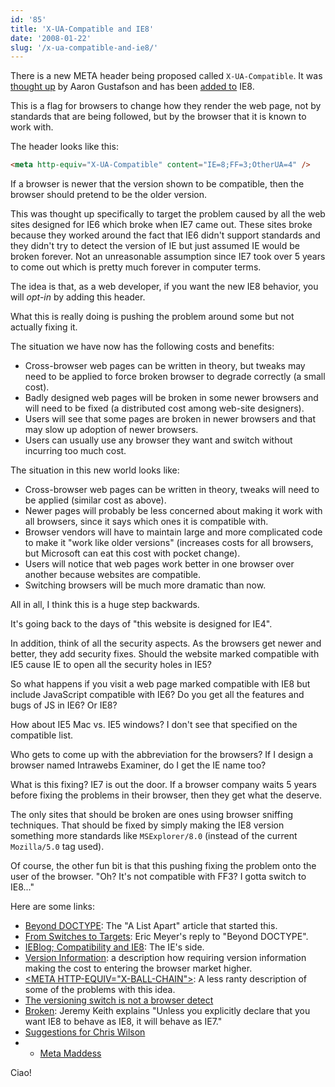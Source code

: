 ```yaml
---
id: '85'
title: 'X-UA-Compatible and IE8'
date: '2008-01-22'
slug: '/x-ua-compatible-and-ie8/'
---
```


There is a new META header being proposed called `X-UA-Compatible`. It was
[thought up](http://www.alistapart.com/articles/beyonddoctype) by Aaron
Gustafson and has been
[added to](http://blogs.msdn.com/ie/archive/2008/01/21/compatibility-and-ie8.aspx)
IE8.

This is a flag for browsers to change how they render the web page, not by
standards that are being followed, but by the browser that it is known to work
with.

<!-- more -->

The header looks like this:

```html
<meta http-equiv="X-UA-Compatible" content="IE=8;FF=3;OtherUA=4" />
```

If a browser is newer that the version shown to be compatible, then the
browser should pretend to be the older version.

This was thought up specifically to target the problem caused by all the web
sites designed for IE6 which broke when IE7 came out. These sites broke
because they worked around the fact that IE6 didn't support standards and they
didn't try to detect the version of IE but just assumed IE would be broken
forever. Not an unreasonable assumption since IE7 took over 5 years to come
out which is pretty much forever in computer terms.

The idea is that, as a web developer, if you want the new IE8 behavior, you
will _opt-in_ by adding this header.

What this is really doing is pushing the problem around some but not actually
fixing it.

The situation we have now has the following costs and benefits:

-   Cross-browser web pages can be written in theory, but tweaks may need to
    be applied to force broken browser to degrade correctly (a small cost).
-   Badly designed web pages will be broken in some newer browsers and will
    need to be fixed (a distributed cost among web-site designers).
-   Users will see that some pages are broken in newer browsers and that may
    slow up adoption of newer browsers.
-   Users can usually use any browser they want and switch without incurring
    too much cost.

The situation in this new world looks like:

-   Cross-browser web pages can be written in theory, tweaks will need to be
    applied (similar cost as above).
-   Newer pages will probably be less concerned about making it work with all
    browsers, since it says which ones it is compatible with.
-   Browser vendors will have to maintain large and more complicated code to
    make it "work like older versions" (increases costs for all browsers, but
    Microsoft can eat this cost with pocket change).
-   Users will notice that web pages work better in one browser over another
    because websites are compatible.
-   Switching browsers will be much more dramatic than now.

All in all, I think this is a huge step backwards.

It's going back to the days of "this website is designed for IE4".

In addition, think of all the security aspects. As the browsers get newer and
better, they add security fixes. Should the website marked compatible with IE5
cause IE to open all the security holes in IE5?

So what happens if you visit a web page marked compatible with IE8 but include
JavaScript compatible with IE6? Do you get all the features and bugs of JS in
IE6? Or IE8?

How about IE5 Mac vs. IE5 windows? I don't see that specified on the
compatible list.

Who gets to come up with the abbreviation for the browsers? If I design a
browser named Intrawebs Examiner, do I get the IE name too?

What is this fixing? IE7 is out the door. If a browser company waits 5 years
before fixing the problems in their browser, then they get what the deserve.

The only sites that should be broken are ones using browser sniffing
techniques. That should be fixed by simply making the IE8 version something
more standards like `MSExplorer/8.0` (instead of the current `Mozilla/5.0` tag
used).

Of course, the other fun bit is that this pushing fixing the problem onto the
user of the browser. "Oh? It's not compatible with FF3? I gotta switch to
IE8..."

Here are some links:

-   [Beyond DOCTYPE](http://www.alistapart.com/articles/beyonddoctype): The "A
    List Apart" article that started this.
-   [From Switches to Targets](http://www.alistapart.com/articles/fromswitchestotargets):
    Eric Meyer's reply to "Beyond DOCTYPE".
-   [IEBlog; Compatibility and IE8](http://blogs.msdn.com/ie/archive/2008/01/21/compatibility-and-ie8.aspx):
    The IE's side.
-   [Version Information](http://lists.w3.org/Archives/Public/public-html/2007Apr/0279.html):
    a description how requiring version information making the cost to
    entering the browser market higher.
-   [&lt;META HTTP-EQUIV="X-BALL-CHAIN"&gt;](http://weblogs.mozillazine.org/roc/archives/2008/01/post_2.html):
    A less ranty description of some of the problems with this idea.
-   [The versioning switch is not a browser detect](http://www.quirksmode.org/blog/archives/2008/01/the_versioning.html)
-   [Broken](http://adactio.com/journal/1402/): Jeremy Keith explains "Unless
    you explicitly declare that you want IE8 to behave as IE8, it will behave
    as IE7."
-   [Suggestions for Chris Wilson](http://my.opera.com/hallvors/blog/2008/01/23/suggestions-for-chris-wilson)
-   -   [Meta Maddess](http://ejohn.org/blog/meta-madness/)

Ciao!
